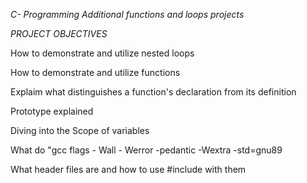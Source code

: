 *C- Programming*
_Additional functions and loops projects_

*PROJECT OBJECTIVES*

How to demonstrate and utilize nested loops

How to demonstrate and  utilize functions

Explaim what distinguishes a function's declaration from its definition

Prototype explained

Diving into the Scope of variables

What do "gcc flags - Wall - Werror -pedantic -Wextra -std=gnu89

What header files are and how to use #include with them


